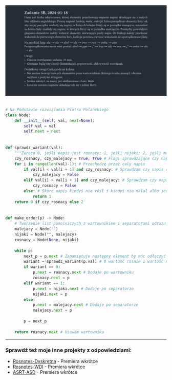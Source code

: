 <picture>
  <source srcset="../../../srt/zbior_zadan/2023_3B.png" media="(prefers-color-scheme: light)">
  <source srcset="../../../srt/zbior_zadan/black_2023_3B.png" media="(prefers-color-scheme: dark)">
  <img src="../../../srt/zbior_zadan/black_2023_3B.png" alt="zadanie 2023_3B">
</picture>

```python

# Na Podstawie rozwiązania Piotra Polańskiego
class Node:
    def __init__(self, val, next=None):
        self.val = val
        self.next = next


def sprawdz_wariant(val):
    """Zwraca 0, jeśli napis jest rosnący; 1, jeśli nijaki; 2, jeśli malejący."""
    czy_rosnacy, czy_malejacy = True, True # Flagi sprawdzające czy napis utrzymuję sie jako rosnący lub malejący
    for i in range(len(val)-1): # Przechodzę przez caly napis
        if val[i] < val[i + 1] and czy_rosnacy: # Sprawdzam czy napis rośnię jak tak to juz nie może byc malejący
            czy_malejacy = False
        elif val[i] > val[i + 1] and czy_malejacy: # Sprawdzam czy napis maleje jak tak to już nie może być rosnący
            czy_rosnacy = False
        else: # Skoro napis kiedyś nie rósł i kiedyś nie malał albo jest równy to znaczy że jest nijaki
            return 1
    return 0 if czy_rosnacy else 2


def make_order(p) -> Node:
    # Tworzenie list pomocniczych z wartownikiem i separatorami odrazu polączone
    malejacy = Node("")
    nijaki = Node("", malejacy)
    rosnacy = Node(None, nijaki)

    while p:
        next_p = p.next # Zapamiętuje następny element by móc odłączyć łańcuch
        wariant = sprawdz_wariant(p.val) # 0 wartość rosnie 1 wartość nijaka 2 wartość maleje
        if wariant == 0:
            p.next = rosnacy.next # Dodaje po wartowniku
            rosnacy.next = p
        elif wariant == 1:
            p.next = nijaki.next # Dodaje po separatorze
            nijaki.next = p
        else:
            p.next = malejacy.next # Dodaje po separatorze
            malejacy.next = p

        p = next_p

    return rosnacy.next # Usuwam wartownika
```


---
### Sprawdź też moje inne projekty z odpowiedziami:
- [Rosnotes-Dyskretna](https://github.com/kamilGie/Rosnotes-Dyskretna) - Premiera wkrótce
- [Rosnotes-WDI](https://github.com/kamilGie/Rosnotes-WDI) - Premiera wkrótce
- [ASRT-ASD](https://github.com/kamilGie/Rosnotes-Dyskretna) - Premiera wkrótce
